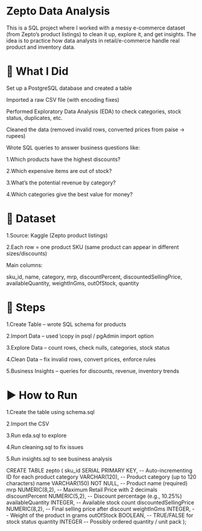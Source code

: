 ﻿# Zepto Data Analysis
This is a SQL project where I worked with a messy e-commerce dataset (from Zepto’s product listings) to clean it up, explore it, and get insights. The idea is to practice how data analysts in retail/e-commerce handle real product and inventory data.

 # 📌 What I Did
 
Set up a PostgreSQL database and created a table

Imported a raw CSV file (with encoding fixes)

Performed Exploratory Data Analysis (EDA) to check categories, stock status, duplicates, etc.

Cleaned the data (removed invalid rows, converted prices from paise → rupees)

Wrote SQL queries to answer business questions like:

1.Which products have the highest discounts?

2.Which expensive items are out of stock?

3.What’s the potential revenue by category?

4.Which categories give the best value for money?

 # 📁 Dataset
 
1.Source: Kaggle (Zepto product listings)

2.Each row = one product SKU (same product can appear in different sizes/discounts)

Main columns:

sku_id, name, category, mrp, discountPercent, discountedSellingPrice,
availableQuantity, weightInGms, outOfStock, quantity

# 🔧 Steps

1.Create Table – wrote SQL schema for products

2.Import Data – used \copy in psql / pgAdmin import option

3.Explore Data – count rows, check nulls, categories, stock status

4.Clean Data – fix invalid rows, convert prices, enforce rules

5.Business Insights – queries for discounts, revenue, inventory trends

# ▶️ How to Run

1.Create the table using schema.sql

2.Import the CSV

3.Run eda.sql to explore

4.Run cleaning.sql to fix issues

5.Run insights.sql to see business analysis




CREATE TABLE zepto (
  sku_id SERIAL PRIMARY KEY,               -- Auto-incrementing ID for each product
  category VARCHAR(120),                   -- Product category (up to 120 characters)
  name VARCHAR(150) NOT NULL,              -- Product name (required)
  mrp NUMERIC(8,2),                        -- Maximum Retail Price with 2 decimals
  discountPercent NUMERIC(5,2),            -- Discount percentage (e.g., 10.25%)
  availableQuantity INTEGER,               -- Available stock count
  discountedSellingPrice NUMERIC(8,2),     -- Final selling price after discount
  weightInGms INTEGER,                     -- Weight of the product in grams
  outOfStock BOOLEAN,                      -- TRUE/FALSE for stock status
  quantity INTEGER                         -- Possibly ordered quantity / unit pack
);





